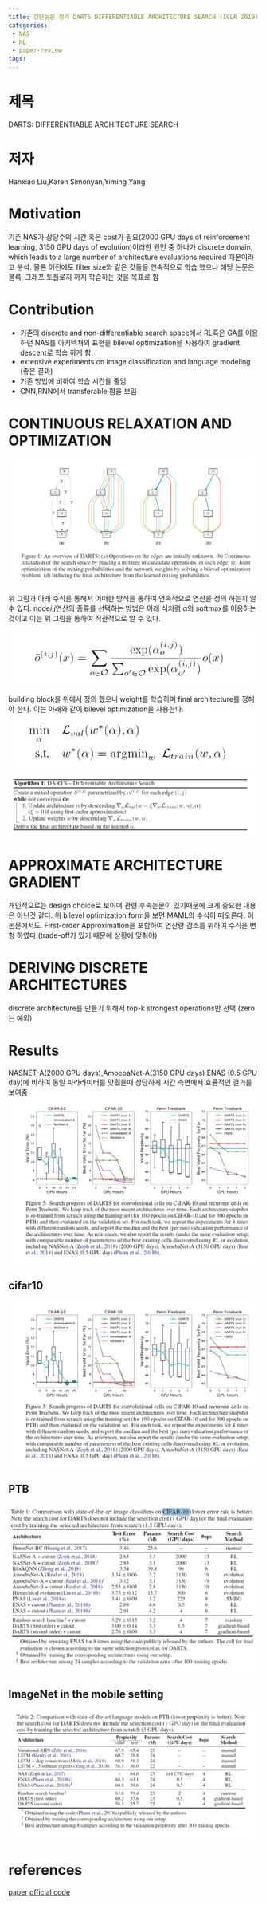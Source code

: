 ```yaml
---
title: 간단논문 정리 DARTS DIFFERENTIABLE ARCHITECTURE SEARCH (ICLR 2019)
categories:
 - NAS
 - ML
 - paper-review
tags:
---
```


# 제목
DARTS: DIFFERENTIABLE ARCHITECTURE SEARCH


# 저자
Hanxiao Liu,Karen Simonyan,Yiming Yang

# Motivation
기존 NAS가 상당수의 시간 혹은 cost가 필요(2000 GPU days of reinforcement learning, 3150 GPU days of evolution)이러한 원인 중 하나가  discrete domain, which leads to a large number of architecture evaluations required 때문이라고 분석. 물론 이전에도 filter size와 같은 것들을 연속적으로 학습 했으나 해당 논문은 블록, 그래프 토플로지 까지 학습하는 것을 목표로 함

# Contribution
- 기존의 discrete and non-differentiable search space에서 RL혹은 GA를 이용하던 NAS를 아키텍쳐의 표현을 bilevel optimization을 사용하여 gradient descent로 학습 하게 함.
-  extensive experiments on image classification and language modeling (좋은 결과)
- 기존 방법에 비하여 학습 시간을 줄임
- CNN,RNN에서 transferable 함을 보임


# CONTINUOUS RELAXATION AND OPTIMIZATION

![](/assets/images/darts1.PNG)

위 그림과 아래 수식을 통해서 어떠한 방식을 통하여 연속적으로 연산을 정의 하는지 알 수 있다. 
node$i$,$j$연산의 종류를 선택하는 방법은 아래 식처럼 $\alpha$의 softmax를 이용하는 것이고 이는 위 그림을 통하여 직관적으로 알 수 있다. 

![](/assets/images/darts2.PNG)


building block을 위에서 정의 했으니 weight를 학습하며 final architecture를 정해야 한다. 
이는 아래와 같이 bilevel optimization을 사용한다. 
![](/assets/images/dart3.PNG)

![](/assets/images/darts4.PNG)

# APPROXIMATE ARCHITECTURE GRADIENT 
개인적으로는 design choice로 보이며 관련 후속논문이 있기때문에 크게 중요한 내용은 아닌것 같다. 
위 bilevel optimization form을 보면 MAML의 수식이 떠오른다. 이 논문에서도. First-order Approximation을 포함하여 연산량 감소를 위하여 수식을 변형 하였다.(trade-off가 있기 때문에 상황에 맞춰야) 
# DERIVING DISCRETE ARCHITECTURES
discrete architecture를 만들기 위해서 top-k strongest operations만 선택 (zero는 예외)


# Results

NASNET-A(2000 GPU days),AmoebaNet-A(3150 GPU days) ENAS (0.5 GPU day)에 비하여 동일 파라라미터를 맞췄을때 상당하게 시간 측면에서 효율적인 결과를 보여줌
![](/assets/images/darts5.PNG)

## cifar10

![](/assets/images/darts5.PNG)
## PTB
![](/assets/images/darts6.PNG)
## ImageNet in the mobile setting
![](/assets/images/darts7.PNG)

# references
[paper](https://openreview.net/pdf?id=S1eYHoC5FX)
[official code](https://github.com/quark0/darts.git)


